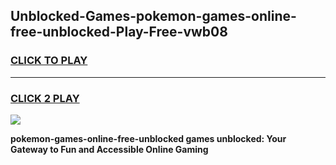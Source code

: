 
## Unblocked-Games-pokemon-games-online-free-unblocked-Play-Free-vwb08
<h3>
<a href="https://premium76.site?title=pokemon-games-online-free-unblocked&ref=23A">CLICK TO PLAY</a></h3>
<hr>

<h3>
<a href="https://premium76.site?title=pokemon-games-online-free-unblocked&ref=23A">CLICK 2 PLAY</a>
  
</h3>

<a href="https://premium76.site?title=pokemon-games-online-free-unblocked&ref=23A"><img src="https://clearcache.store/games.png"></a>


**pokemon-games-online-free-unblocked games unblocked: Your Gateway to Fun and Accessible Online Gaming**

